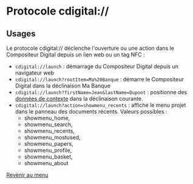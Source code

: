 ﻿# Protocole cdigital://
## Usages
Le protocole cdigital:// déclenche l'ouverture ou une action dans le Compositeur Digital depuis un lien web ou un tag NFC :
- `cdigital://launch` : démarrage du Compositeur Digital depuis un navigateur web
- `cdigital://launch?rootItem=Ma%20Banque` : démarre le Compositeur Digital dans la déclinaison Ma Banque
- `cdigital://launch?firstName=Jean&lastName=Dupont` : positionne des [données de contexte](config.html#valueKeys) dans la déclinaison courante.
- `cdigital://launch?action=showmenu_recents` : affiche le menu projet dans le panneau des documents récents. Valeurs possibles :
	- showmenu_home,
	- showmenu_search,
	- showmenu_recents,
	- showmenu_mostused,
	- showmenu_papers,
	- showmenu_profile,
	- showmenu_basket,
	- showmenu_about

[Revenir au menu](home.html)